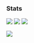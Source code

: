 
<h3 align="left">Stats</h3>
<img src="https://github-readme-streak-stats.herokuapp.com/?user=pi-thagoras&theme=dark&hide_border=true" />
<img src="https://github-readme-stats.vercel.app/api?username=pi-thagoras&show_icons=true&theme=merko&title_color=ffffff&text_color=ffffff&hide_border=true&locale=en" />
<img src="https://github-readme-stats.vercel.app/api/top-langs?username=pi-thagoras&show_icons=true&theme=merko&title_color=ffffff&text_color=ffffff&hide_border=true&locale=en&layout=compact" />
<p><img src="https://github-profile-trophy.vercel.app/?username=pi-thagoras&theme=onedark&no-bg=true&no-frame=true&column=7" /></p>
